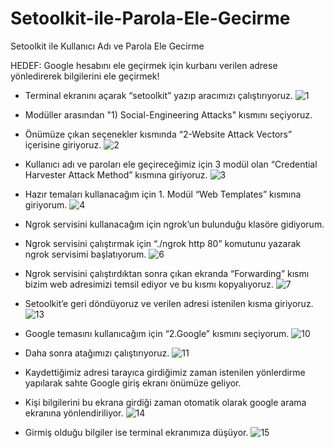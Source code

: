 # Setoolkit-ile-Parola-Ele-Gecirme
Setoolkit ile Kullanıcı Adı ve Parola Ele Gecirme

HEDEF: Google hesabını ele geçirmek için kurbanı verilen adrese yönledirerek bilgilerini ele geçirmek!


- Terminal ekranını açarak “setoolkit” yazıp aracımızı çalıştırıyoruz.
![1](https://user-images.githubusercontent.com/67163428/191458670-2350aab0-1498-422a-80ab-e709039065c1.png)

- Modüller arasından "1) Social-Engineering Attacks" kısmını seçiyoruz.

- Önümüze çıkan seçenekler kısmında “2-Website Attack Vectors” içerisine giriyoruz.
![2](https://user-images.githubusercontent.com/67163428/191458947-ce1908b4-0a76-49e6-8758-3fe8b4bb3a89.png)

- Kullanıcı adı ve paroları ele geçireceğimiz için 3 modül olan “Credential Harvester Attack Method” kısmına giriyoruz.
![3](https://user-images.githubusercontent.com/67163428/191459014-bd0e2f7e-664c-4293-8472-382e1311f7f8.png)

- Hazır temaları kullanacağım için 1. Modül “Web Templates” kısmına giriyorum.
![4](https://user-images.githubusercontent.com/67163428/191459443-176a5725-fcf9-479b-a516-a6dc7398486b.png)


- Ngrok servisini kullanacağım için ngrok’un bulunduğu klasöre gidiyorum.

- Ngrok servisini çalıştırmak için “./ngrok http 80” komutunu yazarak ngrok servisimi başlatıyorum.
![6](https://user-images.githubusercontent.com/67163428/191459595-386971a5-5d95-4229-aeea-4829e20ccbb4.png)

- Ngrok servisini çalıştırdıktan sonra çıkan ekranda “Forwarding” kısmı bizim web adresimizi temsil ediyor ve bu kısmı kopyalıyoruz.
![7](https://user-images.githubusercontent.com/67163428/191459665-08b066ae-9c78-42b3-84bd-872736294964.png)

- Setoolkit’e geri döndüyoruz ve verilen adresi istenilen kısma giriyoruz.
![13](https://user-images.githubusercontent.com/67163428/191459959-06eab53e-c394-4402-8a24-35eea8a5352c.png)

- Google temasını kullanıcağım için “2.Google” kısmını seçiyorum.
![10](https://user-images.githubusercontent.com/67163428/191460008-30ca18bf-47a5-4792-9f1e-f7eedd5df936.png)

- Daha sonra atağımızı çalıştırıyoruz.
![11](https://user-images.githubusercontent.com/67163428/191460054-7824fbd0-6aa0-4de0-b64e-43600756fda6.png)

- Kaydettiğimiz adresi tarayıca girdiğimiz zaman istenilen yönlerdirme yapılarak sahte Google giriş ekranı önümüze geliyor.

- Kişi bilgilerini bu ekrana girdiği zaman otomatik olarak google arama ekranına yönlendiriliyor.
![14](https://user-images.githubusercontent.com/67163428/191460129-35714aa0-e3d0-4fc1-8c87-0950e5cf7acc.png)

- Girmiş olduğu bilgiler ise terminal ekranımıza düşüyor.
![15](https://user-images.githubusercontent.com/67163428/191460163-fdb356a6-efd9-4eb3-90b3-e64a743875ef.png)

